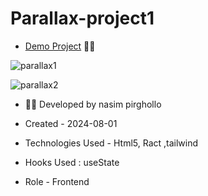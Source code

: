 # Parallax-project1
- [Demo Project](https://parallax-project-lsom.vercel.app/) 👩‍💻

  

![parallax1](https://github.com/user-attachments/assets/6c876b7b-fa22-47cd-9ef9-8be6e8996e77)



![parallax2](https://github.com/user-attachments/assets/2082f913-0078-461e-a072-0343ea7a4522)



- 👩‍🎓 Developed by nasim pirghollo

- Created - 2024-08-01

- Technologies Used - Html5, Ract ,tailwind 

- Hooks Used : useState 

- Role - Frontend

